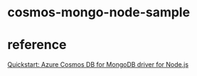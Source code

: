 cosmos-mongo-node-sample
===

# reference

[Quickstart: Azure Cosmos DB for MongoDB driver for Node.js](https://learn.microsoft.com/en-us/azure/cosmos-db/mongodb/quickstart-nodejs?tabs=azure-cli%2Cdotenv#create-an-azure-cosmos-db-account)
